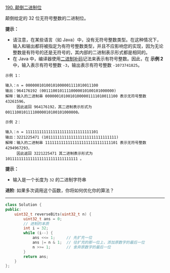 [190. 颠倒二进制位](https://leetcode-cn.com/problems/reverse-bits/)

颠倒给定的 32 位无符号整数的二进制位。

**提示：**

- 请注意，在某些语言（如 Java）中，没有无符号整数类型。在这种情况下，输入和输出都将被指定为有符号整数类型，并且不应影响您的实现，因为无论整数是有符号的还是无符号的，其内部的二进制表示形式都是相同的。
- 在 Java 中，编译器使用[二进制补码](https://baike.baidu.com/item/二进制补码/5295284)记法来表示有符号整数。因此，在 **示例 2** 中，输入表示有符号整数 `-3`，输出表示有符号整数 `-1073741825`。

```
示例 1：

输入：n = 00000010100101000001111010011100
输出：964176192 (00111001011110000010100101000000)
解释：输入的二进制串 00000010100101000001111010011100 表示无符号整数 43261596，
     因此返回 964176192，其二进制表示形式为 00111001011110000010100101000000。

示例 2：

输入：n = 11111111111111111111111111111101
输出：3221225471 (10111111111111111111111111111111)
解释：输入的二进制串 11111111111111111111111111111101 表示无符号整数 4294967293，
     因此返回 3221225471 其二进制表示形式为 10111111111111111111111111111111 。

```

**提示：**

- 输入是一个长度为 `32` 的二进制字符串

 

**进阶**: 如果多次调用这个函数，你将如何优化你的算法？



---

```c++
class Solution {
public:
    uint32_t reverseBits(uint32_t n) {
        uint32_t ans = 0;
        // 进制的本质
        int i = 32;
        while (i--) {
            ans <<= 1;     // 先扩充一位
            ans |= n & 1;  // 往扩充的那一位上，添加原数字的最后一位
            n >>= 1;       // 舍弃原数字的最后一位
        }
        return ans;
    }
};
```

